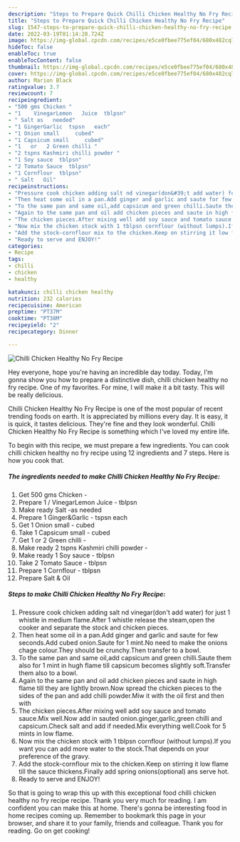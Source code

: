 ```yaml
---
description: "Steps to Prepare Quick Chilli Chicken Healthy No Fry Recipe"
title: "Steps to Prepare Quick Chilli Chicken Healthy No Fry Recipe"
slug: 1547-steps-to-prepare-quick-chilli-chicken-healthy-no-fry-recipe
date: 2022-03-19T01:14:28.724Z
image: https://img-global.cpcdn.com/recipes/e5ce0fbee775ef04/680x482cq70/chilli-chicken-healthy-no-fry-recipe-recipe-main-photo.jpg
hideToc: false
enableToc: true
enableTocContent: false
thumbnail: https://img-global.cpcdn.com/recipes/e5ce0fbee775ef04/680x482cq70/chilli-chicken-healthy-no-fry-recipe-recipe-main-photo.jpg
cover: https://img-global.cpcdn.com/recipes/e5ce0fbee775ef04/680x482cq70/chilli-chicken-healthy-no-fry-recipe-recipe-main-photo.jpg
author: Marion Black
ratingvalue: 3.7
reviewcount: 7
recipeingredient:
- "500 gms Chicken "
- "1    VinegarLemon   Juice  tblpsn"
- " Salt as   needed"
- "1 GingerGarlic  tspsn   each"
- "1 Onion small     cubed"
- "1 Capsicum small     cubed"
- "1   or   2 Green chilli "
- "2 tspns Kashmiri chilli powder "
- "1 Soy sauce  tblpsn"
- "2 Tomato Sauce  tblpsn"
- "1 Cornflour  tblpsn"
- " Salt   Oil"
recipeinstructions:
- "Pressure cook chicken adding salt nd vinegar(don&#39;t add water) for just 1 whistle in medium flame.After 1 whistle release the steam,open the cooker and separate the stock and chicken pieces."
- "Then heat some oil in a pan.Add ginger and garlic and saute for few seconds.Add cubed onion.Saute for 1 mint.No need to make the onions chage colour.They should be crunchy.Then transfer to a bowl."
- "To the same pan and same oil,add capsicum and green chilli.Saute them also for 1 mint in hugh flame till capsicum becomes slightly soft.Transfer them also to a bowl."
- "Again to the same pan and oil add chicken pieces and saute in high flame till they are lightly brown.Now spread the chicken pieces to the sides of the pan and add chilli powder.Miw it with the oil first and then with"
- "The chicken pieces.After mixing well add soy sauce and tomato sauce.Mix well.Now add in sauted onion.ginger,garlic,green chilli and capsicum.Check salt and add if needed.Mix everything well.Cook for 5 mints in low flame."
- "Now mix the chicken stock with 1 tblpsn cornflour (without lumps).If you want you can add more water to the stock.That depends on your preference of the gravy."
- "Add the stock-cornflour mix to the chicken.Keep on stirring it low flame till the sauce thickens.Finally add spring onions(optional) ans serve hot."
- "Ready to serve and ENJOY!"
categories:
- Recipe
tags:
- chilli
- chicken
- healthy

katakunci: chilli chicken healthy 
nutrition: 232 calories
recipecuisine: American
preptime: "PT37M"
cooktime: "PT38M"
recipeyield: "2"
recipecategory: Dinner

---
```



![Chilli Chicken Healthy No Fry Recipe](https://img-global.cpcdn.com/recipes/e5ce0fbee775ef04/680x482cq70/chilli-chicken-healthy-no-fry-recipe-recipe-main-photo.jpg)

Hey everyone, hope you're having an incredible day today. Today, I'm gonna show you how to prepare a distinctive dish, chilli chicken healthy no fry recipe. One of my favorites. For mine, I will make it a bit tasty. This will be really delicious.



Chilli Chicken Healthy No Fry Recipe is one of the most popular of recent trending foods on earth. It is appreciated by millions every day. It is easy, it is quick, it tastes delicious. They're fine and they look wonderful. Chilli Chicken Healthy No Fry Recipe is something which I've loved my entire life.


To begin with this recipe, we must prepare a few ingredients. You can cook chilli chicken healthy no fry recipe using 12 ingredients and 7 steps. Here is how you cook that.

<!--inarticleads1-->

##### The ingredients needed to make Chilli Chicken Healthy No Fry Recipe:

1. Get 500 gms Chicken -
1. Prepare 1 /   VinegarLemon   Juice - tblpsn
1. Make ready  Salt -as   needed
1. Prepare 1 Ginger&amp;Garlic - tspsn   each
1. Get 1 Onion small    - cubed
1. Take 1 Capsicum small    - cubed
1. Get 1   or   2 Green chilli -
1. Make ready 2 tspns Kashmiri chilli powder -
1. Make ready 1 Soy sauce - tblpsn
1. Take 2 Tomato Sauce - tblpsn
1. Prepare 1 Cornflour - tblpsn
1. Prepare  Salt &amp;  Oil




<!--inarticleads2-->

##### Steps to make Chilli Chicken Healthy No Fry Recipe:

1. Pressure cook chicken adding salt nd vinegar(don&#39;t add water) for just 1 whistle in medium flame.After 1 whistle release the steam,open the cooker and separate the stock and chicken pieces.
1. Then heat some oil in a pan.Add ginger and garlic and saute for few seconds.Add cubed onion.Saute for 1 mint.No need to make the onions chage colour.They should be crunchy.Then transfer to a bowl.
1. To the same pan and same oil,add capsicum and green chilli.Saute them also for 1 mint in hugh flame till capsicum becomes slightly soft.Transfer them also to a bowl.
1. Again to the same pan and oil add chicken pieces and saute in high flame till they are lightly brown.Now spread the chicken pieces to the sides of the pan and add chilli powder.Miw it with the oil first and then with
1. The chicken pieces.After mixing well add soy sauce and tomato sauce.Mix well.Now add in sauted onion.ginger,garlic,green chilli and capsicum.Check salt and add if needed.Mix everything well.Cook for 5 mints in low flame.
1. Now mix the chicken stock with 1 tblpsn cornflour (without lumps).If you want you can add more water to the stock.That depends on your preference of the gravy.
1. Add the stock-cornflour mix to the chicken.Keep on stirring it low flame till the sauce thickens.Finally add spring onions(optional) ans serve hot.
1. Ready to serve and ENJOY!



So that is going to wrap this up with this exceptional food chilli chicken healthy no fry recipe recipe. Thank you very much for reading. I am confident you can make this at home. There's gonna be interesting food in home recipes coming up. Remember to bookmark this page in your browser, and share it to your family, friends and colleague. Thank you for reading. Go on get cooking!

